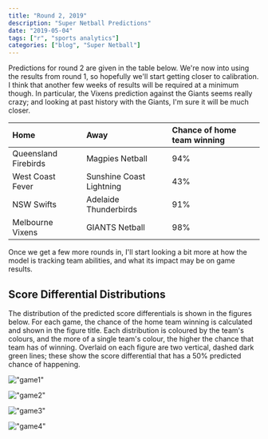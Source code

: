 ```yaml
---
title: "Round 2, 2019"
description: "Super Netball Predictions"
date: "2019-05-04"
tags: ["r", "sports analytics"]
categories: ["blog", "Super Netball"]
---
```


<!-- Time-stamp: <2019-05-04 15:01:08 (slane)> -->





Predictions for round 2 are given in the table below. We're now into using the results from round 1, so hopefully we'll start getting closer to calibration. I think that another few weeks of results will be required at a minimum though. In particular, the Vixens prediction against the Giants seems really crazy; and looking at past history with the Giants, I'm sure it will be much closer.


|Home                 |Away                     |Chance of home team winning |
|:--------------------|:------------------------|:---------------------------|
|Queensland Firebirds |Magpies Netball          |94%                         |
|West Coast Fever     |Sunshine Coast Lightning |43%                         |
|NSW Swifts           |Adelaide Thunderbirds    |91%                         |
|Melbourne Vixens     |GIANTS Netball           |98%                         |

Once we get a few more rounds in, I'll start looking a bit more at how the model is tracking team abilities, and what its impact may be on game results.

## Score Differential Distributions

The distribution of the predicted score differentials is shown in the figures below. For each game, the chance of the home team winning is calculated and shown in the figure title. Each distribution is coloured by the team's colours, and the more of a single team's colour, the higher the chance that team has of winning. Overlaid on each figure are two vertical, dashed dark green lines; these show the score differential that has a 50% predicted chance of happening.

!["game1"](/sn-assets/2019/round2/game-1.png)

!["game2"](/sn-assets/2019/round2/game-2.png)

!["game3"](/sn-assets/2019/round2/game-3.png)

!["game4"](/sn-assets/2019/round2/game-4.png)
